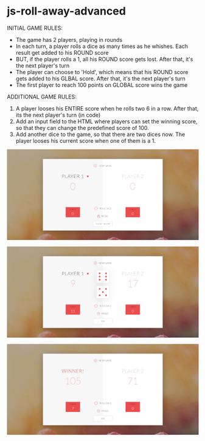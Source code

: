 # js-roll-away-advanced

INITIAL GAME RULES:
- The game has 2 players, playing in rounds
- In each turn, a player rolls a dice as many times as he whishes. Each result get added to his ROUND score
- BUT, if the player rolls a 1, all his ROUND score gets lost. After that, it's the next player's turn
- The player can choose to 'Hold', which means that his ROUND score gets added to his GLBAL score. After that, it's the next player's turn
- The first player to reach 100 points on GLOBAL score wins the game

ADDITIONAL GAME RULES:

1. A player looses his ENTIRE score when he rolls two 6 in a row. After that, its the next player's turn (in code)
2. Add an input field to the HTML where players can set the winning score, so that they can change the predefined score of 100.
3. Add another dice to the game, so that there are two dices now. The player looses his current score when one of them is a 1.

![image1](https://github.com/chandnijp/js-roll-away-advanced/blob/master/images/snapshot1.JPG)

![image2](https://github.com/chandnijp/js-roll-away-advanced/blob/master/images/snapshot2.JPG)

![image3](https://github.com/chandnijp/js-roll-away-advanced/blob/master/images/snapshot3.JPG)
